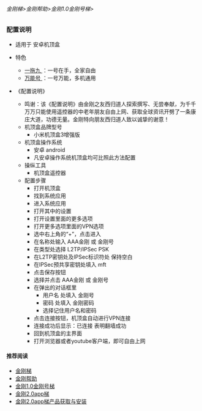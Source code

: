 ###### 金刚梯>金刚帮助>金刚1.0金刚号梯>
### 配置说明
- 适用于 安卓机顶盒

- 特色
  - [ 一拖九 ](https://github.com/a2zitpro/web/blob/master/onefornine.md)：一号在手，全家自由
  - [ 万能号 ](https://github.com/a2zitpro/web/blob/master/multipurposekkid.md)：一号万能，多机通用
 
- 《配置说明》
    
  - 鸣谢：该《配置说明》由金刚之友西归道人探索撰写、无尝奉献，为千千万万只能使用遥控器的中老年朋友自由上网、获取全球资讯开劈了一条康庄大道，功德无量。金刚特向朋友西归道人致以诚挚的谢意！
  - 机顶盒品牌型号
    - 小米机顶盒3增强版
  - 机顶盒操作系统
    - 安卓 android
    - 凡安卓操作系统机顶盒均可比照此方法配置
  - 操纵工具
    - 机顶盒遥控器
  - 配置步骤
    - 打开机顶盒
    - 找到系统应用
    - 进入系统应用
    - 打开其中的设置
    - 打开设置里面的更多选项
    - 打开更多选项里面的VPN选项
    - 选中右上角的“+”，点击进入
    - 在名称处输入 AAA金刚 或 金刚号
    - 在类型处选择 L2TP/IPSec PSK
    - 在L2TP密钥处及IPSec标识符处 保持空白
    - 在IPSec预共享密钥处填入 mft
    - 点击保存按钮
    - 选择并点击 AAA金刚 或 金刚号
    - 在弹出的对话框里
      - 用户名 处填入 金刚号
      - 密码 处填入 金刚密码
      - 选择记住用户名和密码
    - 点击连接按钮，机顶盒自动进行VPN连接
    - 连接成功后显示：已连接 表明翻墙成功
    - 回到机顶盒的主界面
    - 打开浏览器或者youtube客户端，即可自由上网


#### 推荐阅读

- [金刚梯](https://github.com/a2zitpro/web/blob/master/dlb.md)
- [金刚帮助](https://github.com/a2zitpro/web/blob/master/list_helpkkvpn.md)
- [金刚1.0金刚号梯](https://github.com/a2zitpro/web/blob/master/list_helpkkvpn1.0.md)
- [金刚2.0app梯](https://github.com/a2zitpro/web/blob/master/list_helpkkvpn2.0.md)
- [金刚2.0app梯产品获取与安装](https://github.com/a2zitpro/web/blob/master/list_kkproducts2.0.md)
